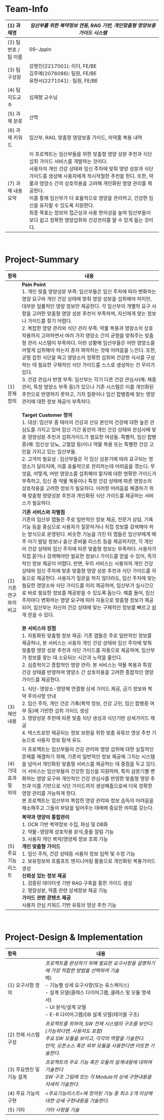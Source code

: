 <!-- Template for PROJECT REPORT of CapstoneDesign 2025-2H, initially written by khyoo -->
<!-- 본 파일은 2025년도 컴공 졸업프로젝트의 <1차보고서> 작성을 위한 기본 양식입니다. -->
<!-- 아래에 "*"..."*" 표시는 italic체로 출력하기 위해서 사용한 것입니다. -->
<!-- "내용"에 해당하는 부분을 지우고, 여러분 과제의 내용을 작성해 주세요. -->

# Team-Info
| (1) 과제명 | *임산부를 위한 복약정보 연동, RAG 기반, 개인맞춤형 영양보충 가이드 시스템* |
|:---  |---  |
| (2) 팀 번호 / 팀 이름 | 09-Jppin |
| (3) 팀 구성원 | 강명진(2217001): 리더, FE/BE<br> 김주예(2076086): 팀원, FE/BE <br> 유현서(2271041) : 팀원, FE/BE			 |
| (4) 팀 지도교수 | 심재형 교수님 |
| (5) 과제 분류 | 산학 |
| (6) 과제 키워드 | 임산부, RAG, 맞춤형 영양보충 가이드, 의약품 복용 내역  |
| (7) 과제 내용 요약 | 이 프로젝트는 임산부들을 위한 맞춤형 영양 성분 추천과 식단섭취 가이드 서비스를 개발하는 것이다. <br>사용자의 개인 건강 상태와 임신 주차에 맞춰 영양 성분과 식단 가이드를 생성해 사용자에게 적시적절한 추천을 한다. 또한, 약물과 영양소 간의 상호작용을 고려해 개인화된 영양 관리를 제공한다. <br>이를 통해 임산부가 더 효율적으로 영양을 관리하고, 건강한 임신을 유지할 수 있도록 지원한다. <br>최종 목표는 정보의 접근성과 사용 편의성을 높여 임산부들이 보다 쉽고 정확한 영양섭취와 건강관리를 할 수 있게 돕는 것이다. |
<br>

# Project-Summary
| 항목 | 내용 |
|:---  |---  |
| (1) 문제 정의 |**Pain Point** <br>1. 개인 맞춤 영양성분 부족:  임산부들은 임신 주차에 따라  변화하는 영양 요구와 개인 건강 상태에 맞춰 영양 성분을 섭취해야 하지만, 대부분 일률적인 영양 정보만 제공한다. 각 임산부의 개별적 요구 사항을 고려한 맞춤형 영양 성분 추천이 부족하여, 자신에게 맞는 정보나 가이드를 찾기 어렵다.<br>2. 복잡한 영양 관리와 식단 관리 부족:  약물 복용과 영양소의 상호작용까지 고려하면서 여러 가지 영양소 간의 균형을 맞춰주는 맞춤형 관리 시스템이 부족하다. 이런 상황에 임산부들은 어떤 영양소를 어떻게 섭취해야 하는지 혼자 파악하는 것에 어려움을 느낀다. 또한, 균형 잡힌 식단을 짜고 영양소의 정확한 섭취와 건강한 식사를 구성하는 데 필요한 구체적인 식단 가이드를 스스로 생성하는 건 무리가 있다.<br>3. 건강 관심사 반영 부족: 임산부는 각기 다른 건강 관심사(예: 체중 관리, 특정 영양소 부족 등)가 있으나 기존 시스템은 이를 개인화된 추천으로 반영하지 못하고, 기저 질환이나 임신 합병증에 맞는 영양 관리에 대한 정보 제공이 부족하다.<br><br>**Target Customer 정의**<br>1. 대상: 임산부 중 태아의 건강과 산모 본인의 건강에 대한 높은 관심도를 가지고 있어 임신 기간 동안의 개인 건강 상태와 관심사에 맞춘 영양성분 추천과 섭취가이드가 필요한 여성들. 특별히, 임신 합병증(예: 임신성 당뇨, 고혈압 등)이나 약물 복용 또는 특별한 건강 고민을 가지고 있는 임산부들.<br>2. 고객의 필요성 : 임산부들은 각 임신 삼분기에 따라 요구되는 영양소가 달라지며, 이를 효율적으로 관리하는데 어려움을 겪는다. 무엇을, 어떻게, 어떤 영양소를 섭취해야 할지에 대한 명확한 가이드가 부족하고, 임신 중 약물 복용이나 특정 건강 상태에 따른 영양소의 상호작용을 고려한 정보가 필요하다. 이러한 어려움을 해결하기 위해 맞춤형 영양성분 추천과 개인화된 식단 가이드를 제공하는 서비스가 필요하다. |
| (2) 기존연구와의 비교 |**기존 서비스와 차별점** <br>기존의 임산부 앱들은 주로 일반적인 정보 제공, 전문가 상담, 기록 기능 등을 중심으로 사용자가 질문하거나 직접 정보를 검색해야 하는 방식으로 운영된다. 비슷한 기능을 가진 타 앱들은 임산부에게 매주 아기 발달 정보나 출산 준비물 리스트 등을 제공하지만, 각 개인의 건강 상태와 임신 주차에 따른 맞춤형 정보는 부족하다. 사용자가 직접 묻거나 검색해야만 필요한 정보나 가이드를 얻을 수 있어, 즉각적인 정보 제공이 어렵다. 반면, 우리 서비스는 사용자의 개인 건강 상태와 임신 주차에 맞춘 맞춤형 영양 성분 추천과 식단 가이드를 자동으로 제공한다. 사용자가 질문을 하지 않더라도, 임신 주차에 맞는 필요한 영양소와 식단 가이드를 미리 제공하여, 임산부가 실시간으로 바로 필요한 정보를 제공받을 수 있도록 돕는다. 예를 들어, 임신 주차마다 변화하는 영양 요구에 따라 자동으로 맞춤형 정보가 제공되어, 임산부는 자신의 건강 상태에 맞는 구체적인 정보를 빠르고 쉽게 얻을 수 있다.<br><br>**본 서비스의 장점**<br>1. 자동화된 맞춤형 정보 제공: 기존 앱들은 주로 일반적인 정보를 제공하나, 본 서비스는 사용자 개인 건강 상태와 임신 주차에 맞춰 맞춤형 영양 성분 추천과 식단 가이드를 자동으로 제공하여, 임산부가 정보를 찾는 데 소요되는 시간과 노력을 줄인다.<br>2. 심층적이고 종합적인 영양 관리: 본 서비스는 약물 복용과 특정 건강 상태를 반영하여 영양소 간 상호작용을 고려한 종합적인 영양 가이드를 제공한다. |
| (3) 제안 내용 |1. 식단-영양소-영양제 연결형 상세 가이드 제공, 금기 정보와 복약 주의사항 안내 <br>2. 임신 주차, 개인 건강 기록(복약 정보, 건강 고민, 임신 합병증 여부 등)에 기반한 섭취 가이드 생성 <br>3. 영양성분 추천에 따른 맞춤 식단 생성과 식단기반 상세가이드 제공 <br>4. 텍스트로만 제공되는 정보 보완을 위한 맞춤 유튜브 영상 추천 기능으로 사용자 정보 탐색 유도 |
| (4) 기대효과 및 의의 | 이 프로젝트는 임산부들의 건강 관리와 영양 섭취에 대한 실질적인 문제를 해결하기 위해, 기존의 일반적인 정보 제공에 그치는 시스템을 넘어서 개인화된 맞춤형 서비스를 제공하는 데 중점을 두고 있다.<br>이 서비스는 임산부들의 건강한 임신을 지원하며, 특히 삼분기별 변화하는 영양 요구와 개인적인 건강 관심사를 반영한 맞춤형 영양 추천과 이를 기반으로 식단 가이드까지 생성해줌으로써 더욱 정확한 영양 관리를 가능하게 한다.<br>본 프로젝트는 임산부의 복잡한 영양 관리와 정보 습득의 어려움을 해소해주고 그들의 부담을 덜어주는 데에에 중요한 의미를 갖는다. |
| (5) 주요 기능 리스트 |**복약과 영양의 통합관리** <br> 1. OCR 기반 복약정보 수집, 파싱 및 DB화 <br> 2. 약물-영양제 상호작용 분석,충돌 알림 기능 <br>3. 사용자 개인 복약/영양제 정보 조회 기능 <br>**개인 맞춤형 가이드** <br>1. 임신 주차, 건강 상태등 사용자 정보 입력 및 수정 기능 <br>2. 보유정보와 프롬프트 엔지니어링 활용으로 개인화된 복용가이드 생성 <br>**신뢰성 있는 정보 제공** <br>1. 검증된 데이터셋 기반 RAG 구축을 통한 가이드 생성 <br>2. 영양성분, 약품 관련 상세정보 제공 기능 <br>**가이드 관련 콘텐츠 제공** <br>사용자 관심 키워드 기반 유튜브 영상 추천 기능|

<br>
 
# Project-Design & Implementation
| 항목 | 내용 |
|:---  |---  |
| (1) 요구사항 정의 | *프로젝트를 완성하기 위해 필요한 요구사항을 설명하기에 가장 적합한 방법을 선택하여 기술* <br> 예) <br> - 기능별 상세 요구사항(또는 유스케이스) <br> - 설계 모델(클래스 다이어그램, 클래스 및 모듈 명세서) <br> - UI 분석/설계 모델 <br> - E-R 다이어그램/DB 설계 모델(테이블 구조) |
| (2) 전체 시스템 구성 | *프로젝트를 위하여, SW 전체 시스템의 구조를 보인다. (가능하다면, 사용자도 포함) <br> 주요 SW 모듈을 보이고, 각각의 역할을 기술한다. <br>만약, 오픈소스 혹은 외부 모듈을 사용한다면 이또한 기술한다.* |
| (3) 주요엔진 및 기능 설계 | *프로젝트의 주요 기능 혹은 모듈의 설계내용에 대하여 기술한다 <br> SW 구조 그림에 있는 각 Module의 상세 구현내용을 자세히 기술한다.* |
| (4) 주요 기능의 구현 | *<주요기능리스트>에 정의된 기능 중 최소 2개 이상에 대한 상세 구현내용을 기술한다.* |
| (5) 기타 | *기타 사항을 기술*  |

<br>
